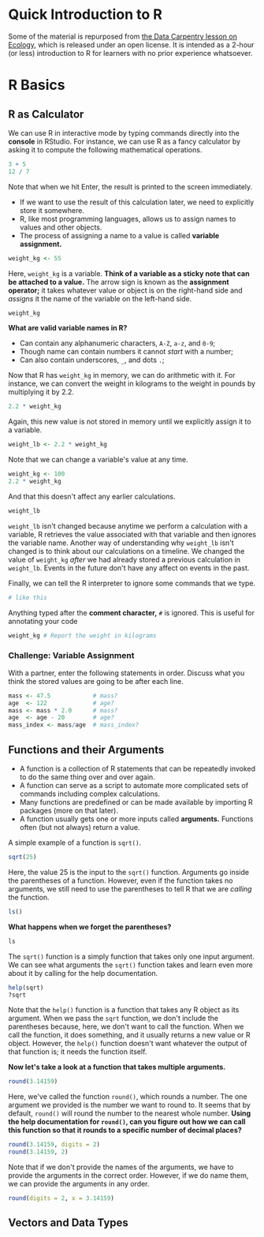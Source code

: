 # Quick Introduction to R

Some of the material is repurposed from [the Data Carpentry lesson on Ecology](http://www.datacarpentry.org/R-ecology-lesson/01-intro-to-r.html), which is released under an open license.
It is intended as a 2-hour (or less) introduction to R for learners with no prior experience whatsoever.

# R Basics

## R as Calculator

We can use R in interactive mode by typing commands directly into the **console** in RStudio.
For instance, we can use R as a fancy calculator by asking it to compute the following mathematical operations.

```r
3 + 5
12 / 7
```

Note that when we hit Enter, the result is printed to the screen immediately.

- If we want to use the result of this calculation later, we need to explicitly store it somewhere.
- R, like most programming languages, allows us to assign names to values and other objects.
- The process of assigning a name to a value is called **variable assignment.**

```r
weight_kg <- 55
```

Here, `weight_kg` is a variable.
**Think of a variable as a sticky note that can be attached to a value.**
The arrow sign is known as the **assignment operator;** it takes whatever value or object is on the right-hand side and *assigns* it the name of the variable on the left-hand side.

```r
weight_kg
```

**What are valid variable names in R?**

- Can contain any alphanumeric characters, `A-Z`, `a-z`, and `0-9`;
- Though name can contain numbers it cannot *start* with a number;
- Can also contain underscores, `_`, and dots `.`;

Now that R has `weight_kg` in memory, we can do arithmetic with it.
For instance, we can convert the weight in kilograms to the weight in pounds by multiplying it by 2.2.

```r
2.2 * weight_kg
```

Again, this new value is not stored in memory until we explicitly assign it to a variable.

```r
weight_lb <- 2.2 * weight_kg
```

Note that we can change a variable's value at any time.

```r
weight_kg <- 100
2.2 * weight_kg
```

And that this doesn't affect any earlier calculations.

```r
weight_lb
```

`weight_lb` isn't changed because anytime we perform a calculation with a variable, R retrieves the value associated with that variable and then ignores the variable name.
Another way of understanding why `weight_lb` isn't changed is to think about our calculations on a timeline.
We changed the value of `weight_kg` *after* we had already stored a previous calculation in `weight_lb`.
Events in the future don't have any affect on events in the past.

Finally, we can tell the R interpreter to ignore some commands that we type.

```r
# like this
```

Anything typed after the **comment character,** `#` is ignored.
This is useful for annotating your code

```r
weight_kg # Report the weight in kilograms
```

### Challenge: Variable Assignment

With a partner, enter the following statements in order. Discuss what you think the stored values are going to be after each line.

```r
mass <- 47.5            # mass?
age  <- 122             # age?
mass <- mass * 2.0      # mass?
age  <- age - 20        # age?
mass_index <- mass/age  # mass_index?
```

## Functions and their Arguments

- A function is a collection of R statements that can be repeatedly invoked to do the same thing over and over again.
- A function can serve as a script to automate more complicated sets of commands including complex calculations.
- Many functions are predefined or can be made available by importing R packages (more on that later).
- A function usually gets one or more inputs called **arguments.** Functions often (but not always) return a value.

A simple example of a function is `sqrt()`.

```r
sqrt(25)
```

Here, the value 25 is the input to the `sqrt()` function.
Arguments go inside the parentheses of a function.
However, even if the function takes no arguments, we still need to use the parentheses to tell R that we are *calling* the function.

```r
ls()
```

**What happens when we forget the parentheses?**

```r
ls
```

The `sqrt()` function is a simply function that takes only one input argument.
We can see what arguments the `sqrt()` function takes and learn even more about it by calling for the help documentation.

```r
help(sqrt)
?sqrt
```

Note that the `help()` function is a function that takes any R object as its argument.
When we pass the `sqrt` function, we don't include the parentheses because, here, we don't want to call the function.
When we call the function, it does something, and it usually returns a new value or R object.
However, the `help()` function doesn't want whatever the output of that function is; it needs the function itself.

**Now let's take a look at a function that takes multiple arguments.**

```r
round(3.14159)
```

Here, we've called the function `round()`, which rounds a number.
The one argument we provided is the number we want to round to.
It seems that by default, `round()` will round the number to the nearest whole number.
**Using the help documentation for `round()`, can you figure out how we can call this function so that it rounds to a specific number of decimal places?**

```r
round(3.14159, digits = 2)
round(3.14159, 2)
```

Note that if we don't provide the names of the arguments, we have to provide the arguments in the correct order.
However, if we do name them, we can provide the arguments in any order.

```r
round(digits = 2, x = 3.14159)
```

## Vectors and Data Types
